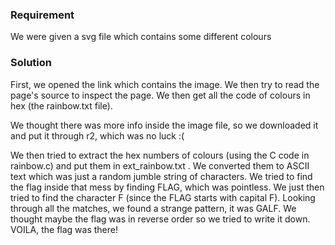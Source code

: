 ### Requirement
We were given a svg file which contains some different colours

### Solution
First, we opened the link which contains the image. We then try to read the page's source to inspect the page. We then get all the code of colours in hex (the rainbow.txt file).

We thought there was more info inside the image file, so we downloaded it and put it through r2, which was no luck :(

We then tried to extract the hex numbers of colours (using the C code in rainbow.c) and put them in ext_rainbow.txt . We converted them to ASCII text which was just a random jumble string of characters. We tried to find the flag inside that mess by finding FLAG, which was pointless. We just then tried to find the character F (since the FLAG starts with capital F). Looking through all the matches, we found a strange pattern, it was GALF. We thought maybe the flag was in reverse order so we tried to write it down. VOILA, the flag was there!

